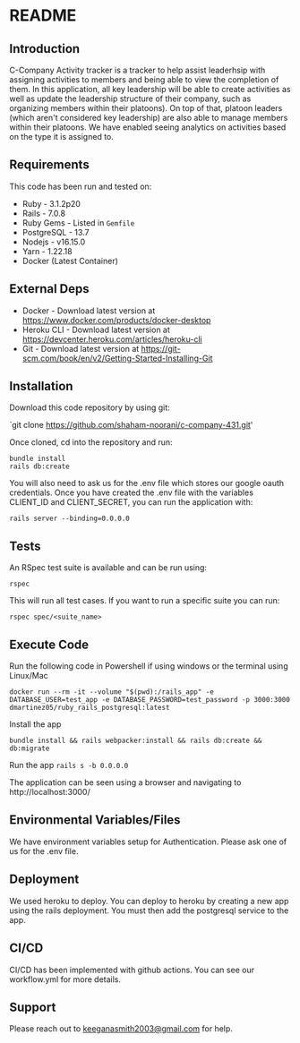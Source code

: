 # README

## Introduction

C-Company Activity tracker is a tracker to help assist leaderhsip with assigning activities to members and being able to view the completion of them. In this application, all key leadership will be able to create activities as well as update the leadership structure of their company, such as organizing members within their platoons). On top of that, platoon leaders (which aren't considered key leadership) are also able to manage members within their platoons. We have enabled seeing analytics on activities based on the type it is assigned to.

## Requirements

This code has been run and tested on:

- Ruby - 3.1.2p20
- Rails - 7.0.8
- Ruby Gems - Listed in `Gemfile`
- PostgreSQL - 13.7
- Nodejs - v16.15.0
- Yarn - 1.22.18
- Docker (Latest Container)


## External Deps

- Docker - Download latest version at https://www.docker.com/products/docker-desktop
- Heroku CLI - Download latest version at https://devcenter.heroku.com/articles/heroku-cli
- Git - Download latest version at https://git-scm.com/book/en/v2/Getting-Started-Installing-Git

## Installation

Download this code repository by using git:

`git clone https://github.com/shaham-noorani/c-company-431.git'

Once cloned, cd into the repository and run:

```
bundle install
rails db:create
```

You will also need to ask us for the .env file which stores our google oauth credentials. Once you have created the .env file with the variables CLIENT_ID and CLIENT_SECRET, you can run the application with:

```
rails server --binding=0.0.0.0
```

## Tests

An RSpec test suite is available and can be run using:

`rspec`

This will run all test cases. If you want to run a specific suite you can run:

```
rspec spec/<suite_name>
```

## Execute Code

Run the following code in Powershell if using windows or the terminal using Linux/Mac


`docker run --rm -it --volume "$(pwd):/rails_app" -e DATABASE_USER=test_app -e DATABASE_PASSWORD=test_password -p 3000:3000 dmartinez05/ruby_rails_postgresql:latest`


Install the app

`bundle install && rails webpacker:install && rails db:create && db:migrate`


Run the app
`rails s -b 0.0.0.0`


The application can be seen using a browser and navigating to http://localhost:3000/


## Environmental Variables/Files

We have environment variables setup for Authentication. Please ask one of us for the .env file.


## Deployment

We used heroku to deploy. You can deploy to heroku by creating a new app using the rails deployment. You must then add the postgresql service to the app. 
## CI/CD

CI/CD has been implemented with github actions. You can see our workflow.yml for more details. 

## Support

Please reach out to keeganasmith2003@gmail.com for help. 